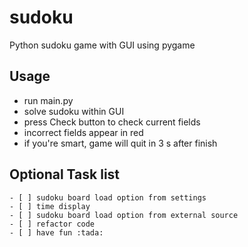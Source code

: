 # sudoku

Python sudoku game with GUI using pygame

## Usage
 - run main.py
 - solve sudoku within GUI
 - press Check button to check current fields
 - incorrect fields appear in red
 - if you're smart, game will quit in 3 s after finish

 ## Optional Task list

    - [ ] sudoku board load option from settings
    - [ ] time display
    - [ ] sudoku board load option from external source
    - [ ] refactor code
    - [ ] have fun :tada: